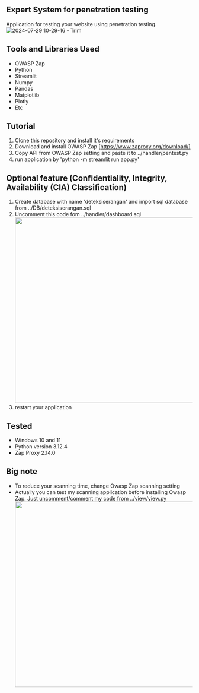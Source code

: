 ## Expert System for penetration testing 
Application for testing your website using penetration testing. 
![2024-07-29 10-29-16 - Trim](https://github.com/user-attachments/assets/e085bc10-a84a-4e80-921b-87854de3e1bd)


## Tools and Libraries Used
- OWASP Zap
- Python
- Streamlit
- Numpy
- Pandas
- Matplotlib
- Plotly
- Etc

## Tutorial
1. Clone this repository and install it's requirements
2. Download and install OWASP Zap [https://www.zaproxy.org/download/]
3. Copy API from OWASP Zap setting and paste it to ../handler/pentest.py
4. run application by 'python -m streamlit run app.py'

## Optional feature (Confidentiality, Integrity, Availability (CIA) Classification)
1. Create database with name 'deteksiserangan' and import sql database from ../DB/deteksiserangan.sql
2. Uncomment this code fom ../handler/dashboard.sql
   <br>
   <img src="https://github.com/user-attachments/assets/2c18df66-0355-4178-82f1-3a64fbaa9582" width="500px">
4. restart your application

## Tested
- Windows 10 and 11
- Python version 3.12.4
- Zap Proxy 2.14.0

## Big note
- To reduce your scanning time, change Owasp Zap scanning setting
- Actually you can test my scanning application before installing Owasp Zap. Just uncomment/comment my code from ../view/view.py
  <br>
  <img src="https://github.com/user-attachments/assets/fe5c304e-c887-44ca-ad16-86f986613b22" width="500px">

